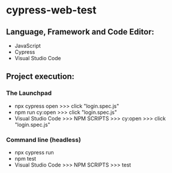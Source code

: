 # cypress-web-test

## Language, Framework and Code Editor:
* JavaScript
* Cypress
* Visual Studio Code

## Project execution:

### The Launchpad
* npx cypress open >>> click "login.spec.js"
* npm run cy:open >>> click "login.spec.js"
* Visual Studio Code >>> NPM SCRIPTS >>> cy:open >>> click "login.spec.js"

### Command line (headless)
* npx cypress run
* npm test
* Visual Studio Code >>> NPM SCRIPTS >>> test
